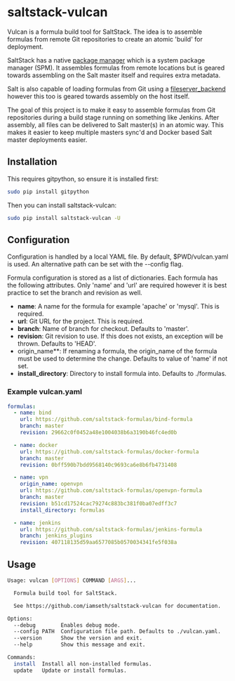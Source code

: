 # saltstack-vulcan

Vulcan is a formula build tool for SaltStack. The idea is to assemble formulas from remote Git repositories to create an atomic 'build' for deployment.

SaltStack has a native [package manager](https://docs.saltstack.com/en/latest/topics/spm/) which is a system package manager (SPM). It assembles formulas from remote locations but is geared towards assembling on the Salt master itself and requires extra metadata.

Salt is also capable of loading formulas from Git using a [fileserver_backend](https://docs.saltstack.com/en/latest/ref/configuration/master.html#std:conf_master-fileserver_backend) however this too is geared towards assembly on the host itself.

The goal of this project is to make it easy to assemble formulas from Git repositories during a build stage running on something like Jenkins. After assembly, all files can be delivered to Salt master(s) in an atomic way. This makes it easier to keep multiple masters sync'd and Docker based Salt master deployments easier.

## Installation
This requires gitpython, so ensure it is installed first:
```bash
sudo pip install gitpython
```
Then you can install saltstack-vulcan:
```bash
sudo pip install saltstack-vulcan -U
```

## Configuration

Configuration is handled by a local YAML file. By default, $PWD/vulcan.yaml is used. An alternative path can be set with the --config flag.

Formula configuration is stored as a list of dictionaries. Each formula has the following attributes. Only 'name' and 'url' are required however it is best practice to set the branch and revision as well.


- **name**: A name for the formula for example 'apache' or 'mysql'. This is required.
- **url**: Git URL for the project. This is required.
- **branch**: Name of branch for checkout. Defaults to 'master'.
- **revision**: Git revision to use. If this does not exists, an exception will be thrown. Defaults to 'HEAD'.
- origin_name**: If renaming a formula, the origin_name of the formula must be used to determine the change. Defaults to value of 'name' if not set.
- **install_directory**: Directory to install formula into. Defaults to ./formulas.

### Example vulcan.yaml

```yaml
formulas:
  - name: bind
    url: https://github.com/saltstack-formulas/bind-formula
    branch: master
    revision: 29662c0f0452a48e1004038b6a3190b46fc4ed0b

  - name: docker
    url: https://github.com/saltstack-formulas/docker-formula
    branch: master
    revision: 0bff590b7bdd9568140c9693ca6e8b6fb4731408

  - name: vpn
    origin_name: openvpn
    url: https://github.com/saltstack-formulas/openvpn-formula
    branch: master
    revision: b51cd17524cac79274c883bc381f0ba07edff3c7
    install_directory: formulas

  - name: jenkins
    url: https://github.com/saltstack-formulas/jenkins-formula
    branch: jenkins_plugins
    revision: 407118135d59aa6577085b0570034341fe5f038a
```

## Usage

```bash
Usage: vulcan [OPTIONS] COMMAND [ARGS]...

  Formula build tool for SaltStack.

  See https://github.com/iamseth/saltstack-vulcan for documentation.

Options:
  --debug        Enables debug mode.
  --config PATH  Configuration file path. Defaults to ./vulcan.yaml.
  --version      Show the version and exit.
  --help         Show this message and exit.

Commands:
  install  Install all non-installed formulas.
  update   Update or install formulas.
```

